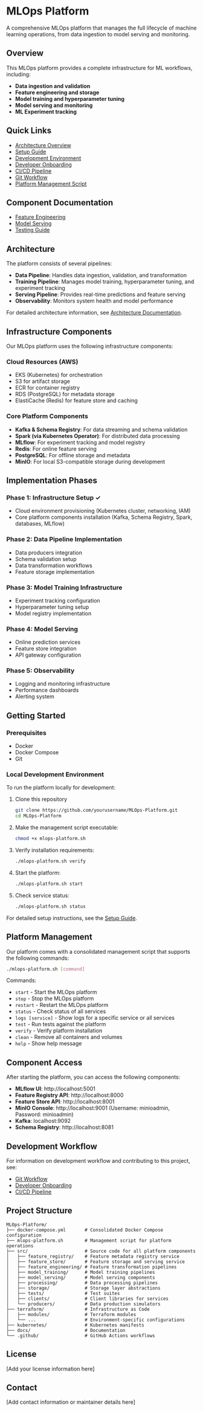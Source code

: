 # MLOps Platform

A comprehensive MLOps platform that manages the full lifecycle of machine learning operations, from data ingestion to model serving and monitoring.

## Overview

This MLOps platform provides a complete infrastructure for ML workflows, including:

- **Data ingestion and validation**
- **Feature engineering and storage**
- **Model training and hyperparameter tuning**
- **Model serving and monitoring**
- **ML Experiment tracking**

## Quick Links

- [Architecture Overview](docs/architecture.md)
- [Setup Guide](docs/setup-guide.md)
- [Development Environment](docs/development-environment.md)
- [Developer Onboarding](docs/developer-onboarding.md)
- [CI/CD Pipeline](docs/cicd-pipeline.md)
- [Git Workflow](docs/git-workflow.md)
- [Platform Management Script](docs/management-script.md)

## Component Documentation

- [Feature Engineering](src/feature_engineering/README.md)
- [Model Serving](src/model_serving/README.md)
- [Testing Guide](src/tests/README.md)

## Architecture

The platform consists of several pipelines:

- **Data Pipeline**: Handles data ingestion, validation, and transformation
- **Training Pipeline**: Manages model training, hyperparameter tuning, and experiment tracking
- **Serving Pipeline**: Provides real-time predictions and feature serving
- **Observability**: Monitors system health and model performance

For detailed architecture information, see [Architecture Documentation](docs/architecture.md).

## Infrastructure Components

Our MLOps platform uses the following infrastructure components:

### Cloud Resources (AWS)
- EKS (Kubernetes) for orchestration
- S3 for artifact storage
- ECR for container registry
- RDS (PostgreSQL) for metadata storage
- ElastiCache (Redis) for feature store and caching

### Core Platform Components
- **Kafka & Schema Registry**: For data streaming and schema validation
- **Spark (via Kubernetes Operator)**: For distributed data processing
- **MLflow**: For experiment tracking and model registry
- **Redis**: For online feature serving
- **PostgreSQL**: For offline storage and metadata
- **MinIO**: For local S3-compatible storage during development

## Implementation Phases

### Phase 1: Infrastructure Setup ✓
- Cloud environment provisioning (Kubernetes cluster, networking, IAM)
- Core platform components installation (Kafka, Schema Registry, Spark, databases, MLflow)

### Phase 2: Data Pipeline Implementation
- Data producers integration
- Schema validation setup
- Data transformation workflows
- Feature storage implementation

### Phase 3: Model Training Infrastructure
- Experiment tracking configuration
- Hyperparameter tuning setup
- Model registry implementation

### Phase 4: Model Serving
- Online prediction services
- Feature store integration
- API gateway configuration

### Phase 5: Observability
- Logging and monitoring infrastructure
- Performance dashboards
- Alerting system

## Getting Started

### Prerequisites

- Docker
- Docker Compose
- Git

### Local Development Environment

To run the platform locally for development:

1. Clone this repository
   ```bash
   git clone https://github.com/yourusername/MLOps-Platform.git
   cd MLOps-Platform
   ```

2. Make the management script executable:
   ```bash
   chmod +x mlops-platform.sh
   ```

3. Verify installation requirements:
   ```bash
   ./mlops-platform.sh verify
   ```

4. Start the platform:
   ```bash
   ./mlops-platform.sh start
   ```

5. Check service status:
   ```bash
   ./mlops-platform.sh status
   ```

For detailed setup instructions, see the [Setup Guide](docs/setup-guide.md).

## Platform Management

Our platform comes with a consolidated management script that supports the following commands:

```bash
./mlops-platform.sh [command]
```

Commands:
- `start` - Start the MLOps platform
- `stop` - Stop the MLOps platform 
- `restart` - Restart the MLOps platform
- `status` - Check status of all services
- `logs [service]` - Show logs for a specific service or all services
- `test` - Run tests against the platform
- `verify` - Verify platform installation
- `clean` - Remove all containers and volumes
- `help` - Show help message

## Component Access

After starting the platform, you can access the following components:

- **MLflow UI**: http://localhost:5001
- **Feature Registry API**: http://localhost:8000
- **Feature Store API**: http://localhost:8001
- **MinIO Console**: http://localhost:9001 (Username: minioadmin, Password: minioadmin)
- **Kafka**: localhost:9092
- **Schema Registry**: http://localhost:8081

## Development Workflow

For information on development workflow and contributing to this project, see:
- [Git Workflow](docs/git-workflow.md)
- [Developer Onboarding](docs/developer-onboarding.md)
- [CI/CD Pipeline](docs/cicd-pipeline.md)

## Project Structure

```
MLOps-Platform/
├── docker-compose.yml       # Consolidated Docker Compose configuration
├── mlops-platform.sh        # Management script for platform operations
├── src/                     # Source code for all platform components
│   ├── feature_registry/    # Feature metadata registry service
│   ├── feature_store/       # Feature storage and serving service
│   ├── feature_engineering/ # Feature transformation pipelines
│   ├── model_training/      # Model training pipelines
│   ├── model_serving/       # Model serving components
│   ├── processing/          # Data processing pipelines
│   ├── storage/             # Storage layer abstractions
│   ├── tests/               # Test suites
│   ├── clients/             # Client libraries for services
│   └── producers/           # Data production simulators
├── terraform/               # Infrastructure as Code
│   ├── modules/             # Terraform modules
│   └── ...                  # Environment-specific configurations
├── kubernetes/              # Kubernetes manifests
├── docs/                    # Documentation
└── .github/                 # GitHub Actions workflows
```

## License

[Add your license information here]

## Contact

[Add contact information or maintainer details here]
